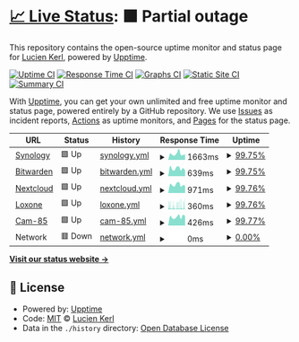 # [📈 Live Status](https://lucienkerl.github.io/status): <!--live status--> **🟧 Partial outage**

This repository contains the open-source uptime monitor and status page for [Lucien Kerl](https://lucienkerl.github.io/status), powered by [Upptime](https://github.com/upptime/upptime).

[![Uptime CI](https://github.com/lucienkerl/status/workflows/Uptime%20CI/badge.svg)](https://github.com/lucienkerl/status/actions?query=workflow%3A%22Uptime+CI%22)
[![Response Time CI](https://github.com/lucienkerl/status/workflows/Response%20Time%20CI/badge.svg)](https://github.com/lucienkerl/status/actions?query=workflow%3A%22Response+Time+CI%22)
[![Graphs CI](https://github.com/lucienkerl/status/workflows/Graphs%20CI/badge.svg)](https://github.com/lucienkerl/status/actions?query=workflow%3A%22Graphs+CI%22)
[![Static Site CI](https://github.com/lucienkerl/status/workflows/Static%20Site%20CI/badge.svg)](https://github.com/lucienkerl/status/actions?query=workflow%3A%22Static+Site+CI%22)
[![Summary CI](https://github.com/lucienkerl/status/workflows/Summary%20CI/badge.svg)](https://github.com/lucienkerl/status/actions?query=workflow%3A%22Summary+CI%22)

With [Upptime](https://upptime.js.org), you can get your own unlimited and free uptime monitor and status page, powered entirely by a GitHub repository. We use [Issues](https://github.com/lucienkerl/status/issues) as incident reports, [Actions](https://github.com/lucienkerl/status/actions) as uptime monitors, and [Pages](https://lucienkerl.github.io/status) for the status page.

<!--start: status pages-->
<!-- This summary is generated by Upptime (https://github.com/upptime/upptime) -->
<!-- Do not edit this manually, your changes will be overwritten -->
<!-- prettier-ignore -->
| URL | Status | History | Response Time | Uptime |
| --- | ------ | ------- | ------------- | ------ |
| <img alt="" src="https://icons.duckduckgo.com/ip3/synology.kerl.io.ico" height="13"> [Synology](https://synology.kerl.io) | 🟩 Up | [synology.yml](https://github.com/lucienkerl/status/commits/HEAD/history/synology.yml) | <details><summary><img alt="Response time graph" src="./graphs/synology/response-time-week.png" height="20"> 1663ms</summary><br><a href="https://status.kerl.io/history/synology"><img alt="Response time 1238" src="https://img.shields.io/endpoint?url=https%3A%2F%2Fraw.githubusercontent.com%2Flucienkerl%2Fstatus%2FHEAD%2Fapi%2Fsynology%2Fresponse-time.json"></a><br><a href="https://status.kerl.io/history/synology"><img alt="24-hour response time 1803" src="https://img.shields.io/endpoint?url=https%3A%2F%2Fraw.githubusercontent.com%2Flucienkerl%2Fstatus%2FHEAD%2Fapi%2Fsynology%2Fresponse-time-day.json"></a><br><a href="https://status.kerl.io/history/synology"><img alt="7-day response time 1663" src="https://img.shields.io/endpoint?url=https%3A%2F%2Fraw.githubusercontent.com%2Flucienkerl%2Fstatus%2FHEAD%2Fapi%2Fsynology%2Fresponse-time-week.json"></a><br><a href="https://status.kerl.io/history/synology"><img alt="30-day response time 2076" src="https://img.shields.io/endpoint?url=https%3A%2F%2Fraw.githubusercontent.com%2Flucienkerl%2Fstatus%2FHEAD%2Fapi%2Fsynology%2Fresponse-time-month.json"></a><br><a href="https://status.kerl.io/history/synology"><img alt="1-year response time 1256" src="https://img.shields.io/endpoint?url=https%3A%2F%2Fraw.githubusercontent.com%2Flucienkerl%2Fstatus%2FHEAD%2Fapi%2Fsynology%2Fresponse-time-year.json"></a></details> | <details><summary><a href="https://status.kerl.io/history/synology">99.75%</a></summary><a href="https://status.kerl.io/history/synology"><img alt="All-time uptime 98.31%" src="https://img.shields.io/endpoint?url=https%3A%2F%2Fraw.githubusercontent.com%2Flucienkerl%2Fstatus%2FHEAD%2Fapi%2Fsynology%2Fuptime.json"></a><br><a href="https://status.kerl.io/history/synology"><img alt="24-hour uptime 100.00%" src="https://img.shields.io/endpoint?url=https%3A%2F%2Fraw.githubusercontent.com%2Flucienkerl%2Fstatus%2FHEAD%2Fapi%2Fsynology%2Fuptime-day.json"></a><br><a href="https://status.kerl.io/history/synology"><img alt="7-day uptime 99.75%" src="https://img.shields.io/endpoint?url=https%3A%2F%2Fraw.githubusercontent.com%2Flucienkerl%2Fstatus%2FHEAD%2Fapi%2Fsynology%2Fuptime-week.json"></a><br><a href="https://status.kerl.io/history/synology"><img alt="30-day uptime 99.64%" src="https://img.shields.io/endpoint?url=https%3A%2F%2Fraw.githubusercontent.com%2Flucienkerl%2Fstatus%2FHEAD%2Fapi%2Fsynology%2Fuptime-month.json"></a><br><a href="https://status.kerl.io/history/synology"><img alt="1-year uptime 96.50%" src="https://img.shields.io/endpoint?url=https%3A%2F%2Fraw.githubusercontent.com%2Flucienkerl%2Fstatus%2FHEAD%2Fapi%2Fsynology%2Fuptime-year.json"></a></details>
| <img alt="" src="https://icons.duckduckgo.com/ip3/bitwarden.kerl.io.ico" height="13"> [Bitwarden](https://bitwarden.kerl.io) | 🟩 Up | [bitwarden.yml](https://github.com/lucienkerl/status/commits/HEAD/history/bitwarden.yml) | <details><summary><img alt="Response time graph" src="./graphs/bitwarden/response-time-week.png" height="20"> 639ms</summary><br><a href="https://status.kerl.io/history/bitwarden"><img alt="Response time 714" src="https://img.shields.io/endpoint?url=https%3A%2F%2Fraw.githubusercontent.com%2Flucienkerl%2Fstatus%2FHEAD%2Fapi%2Fbitwarden%2Fresponse-time.json"></a><br><a href="https://status.kerl.io/history/bitwarden"><img alt="24-hour response time 636" src="https://img.shields.io/endpoint?url=https%3A%2F%2Fraw.githubusercontent.com%2Flucienkerl%2Fstatus%2FHEAD%2Fapi%2Fbitwarden%2Fresponse-time-day.json"></a><br><a href="https://status.kerl.io/history/bitwarden"><img alt="7-day response time 639" src="https://img.shields.io/endpoint?url=https%3A%2F%2Fraw.githubusercontent.com%2Flucienkerl%2Fstatus%2FHEAD%2Fapi%2Fbitwarden%2Fresponse-time-week.json"></a><br><a href="https://status.kerl.io/history/bitwarden"><img alt="30-day response time 651" src="https://img.shields.io/endpoint?url=https%3A%2F%2Fraw.githubusercontent.com%2Flucienkerl%2Fstatus%2FHEAD%2Fapi%2Fbitwarden%2Fresponse-time-month.json"></a><br><a href="https://status.kerl.io/history/bitwarden"><img alt="1-year response time 700" src="https://img.shields.io/endpoint?url=https%3A%2F%2Fraw.githubusercontent.com%2Flucienkerl%2Fstatus%2FHEAD%2Fapi%2Fbitwarden%2Fresponse-time-year.json"></a></details> | <details><summary><a href="https://status.kerl.io/history/bitwarden">99.75%</a></summary><a href="https://status.kerl.io/history/bitwarden"><img alt="All-time uptime 99.48%" src="https://img.shields.io/endpoint?url=https%3A%2F%2Fraw.githubusercontent.com%2Flucienkerl%2Fstatus%2FHEAD%2Fapi%2Fbitwarden%2Fuptime.json"></a><br><a href="https://status.kerl.io/history/bitwarden"><img alt="24-hour uptime 100.00%" src="https://img.shields.io/endpoint?url=https%3A%2F%2Fraw.githubusercontent.com%2Flucienkerl%2Fstatus%2FHEAD%2Fapi%2Fbitwarden%2Fuptime-day.json"></a><br><a href="https://status.kerl.io/history/bitwarden"><img alt="7-day uptime 99.75%" src="https://img.shields.io/endpoint?url=https%3A%2F%2Fraw.githubusercontent.com%2Flucienkerl%2Fstatus%2FHEAD%2Fapi%2Fbitwarden%2Fuptime-week.json"></a><br><a href="https://status.kerl.io/history/bitwarden"><img alt="30-day uptime 99.63%" src="https://img.shields.io/endpoint?url=https%3A%2F%2Fraw.githubusercontent.com%2Flucienkerl%2Fstatus%2FHEAD%2Fapi%2Fbitwarden%2Fuptime-month.json"></a><br><a href="https://status.kerl.io/history/bitwarden"><img alt="1-year uptime 99.55%" src="https://img.shields.io/endpoint?url=https%3A%2F%2Fraw.githubusercontent.com%2Flucienkerl%2Fstatus%2FHEAD%2Fapi%2Fbitwarden%2Fuptime-year.json"></a></details>
| <img alt="" src="https://icons.duckduckgo.com/ip3/nextcloud.kerl.io.ico" height="13"> [Nextcloud](https://nextcloud.kerl.io) | 🟩 Up | [nextcloud.yml](https://github.com/lucienkerl/status/commits/HEAD/history/nextcloud.yml) | <details><summary><img alt="Response time graph" src="./graphs/nextcloud/response-time-week.png" height="20"> 971ms</summary><br><a href="https://status.kerl.io/history/nextcloud"><img alt="Response time 1232" src="https://img.shields.io/endpoint?url=https%3A%2F%2Fraw.githubusercontent.com%2Flucienkerl%2Fstatus%2FHEAD%2Fapi%2Fnextcloud%2Fresponse-time.json"></a><br><a href="https://status.kerl.io/history/nextcloud"><img alt="24-hour response time 902" src="https://img.shields.io/endpoint?url=https%3A%2F%2Fraw.githubusercontent.com%2Flucienkerl%2Fstatus%2FHEAD%2Fapi%2Fnextcloud%2Fresponse-time-day.json"></a><br><a href="https://status.kerl.io/history/nextcloud"><img alt="7-day response time 971" src="https://img.shields.io/endpoint?url=https%3A%2F%2Fraw.githubusercontent.com%2Flucienkerl%2Fstatus%2FHEAD%2Fapi%2Fnextcloud%2Fresponse-time-week.json"></a><br><a href="https://status.kerl.io/history/nextcloud"><img alt="30-day response time 1084" src="https://img.shields.io/endpoint?url=https%3A%2F%2Fraw.githubusercontent.com%2Flucienkerl%2Fstatus%2FHEAD%2Fapi%2Fnextcloud%2Fresponse-time-month.json"></a><br><a href="https://status.kerl.io/history/nextcloud"><img alt="1-year response time 1281" src="https://img.shields.io/endpoint?url=https%3A%2F%2Fraw.githubusercontent.com%2Flucienkerl%2Fstatus%2FHEAD%2Fapi%2Fnextcloud%2Fresponse-time-year.json"></a></details> | <details><summary><a href="https://status.kerl.io/history/nextcloud">99.76%</a></summary><a href="https://status.kerl.io/history/nextcloud"><img alt="All-time uptime 90.73%" src="https://img.shields.io/endpoint?url=https%3A%2F%2Fraw.githubusercontent.com%2Flucienkerl%2Fstatus%2FHEAD%2Fapi%2Fnextcloud%2Fuptime.json"></a><br><a href="https://status.kerl.io/history/nextcloud"><img alt="24-hour uptime 100.00%" src="https://img.shields.io/endpoint?url=https%3A%2F%2Fraw.githubusercontent.com%2Flucienkerl%2Fstatus%2FHEAD%2Fapi%2Fnextcloud%2Fuptime-day.json"></a><br><a href="https://status.kerl.io/history/nextcloud"><img alt="7-day uptime 99.76%" src="https://img.shields.io/endpoint?url=https%3A%2F%2Fraw.githubusercontent.com%2Flucienkerl%2Fstatus%2FHEAD%2Fapi%2Fnextcloud%2Fuptime-week.json"></a><br><a href="https://status.kerl.io/history/nextcloud"><img alt="30-day uptime 99.64%" src="https://img.shields.io/endpoint?url=https%3A%2F%2Fraw.githubusercontent.com%2Flucienkerl%2Fstatus%2FHEAD%2Fapi%2Fnextcloud%2Fuptime-month.json"></a><br><a href="https://status.kerl.io/history/nextcloud"><img alt="1-year uptime 79.90%" src="https://img.shields.io/endpoint?url=https%3A%2F%2Fraw.githubusercontent.com%2Flucienkerl%2Fstatus%2FHEAD%2Fapi%2Fnextcloud%2Fuptime-year.json"></a></details>
| <img alt="" src="https://icons.duckduckgo.com/ip3/loxone.kerl.io.ico" height="13"> [Loxone](http://loxone.kerl.io) | 🟩 Up | [loxone.yml](https://github.com/lucienkerl/status/commits/HEAD/history/loxone.yml) | <details><summary><img alt="Response time graph" src="./graphs/loxone/response-time-week.png" height="20"> 360ms</summary><br><a href="https://status.kerl.io/history/loxone"><img alt="Response time 865" src="https://img.shields.io/endpoint?url=https%3A%2F%2Fraw.githubusercontent.com%2Flucienkerl%2Fstatus%2FHEAD%2Fapi%2Floxone%2Fresponse-time.json"></a><br><a href="https://status.kerl.io/history/loxone"><img alt="24-hour response time 414" src="https://img.shields.io/endpoint?url=https%3A%2F%2Fraw.githubusercontent.com%2Flucienkerl%2Fstatus%2FHEAD%2Fapi%2Floxone%2Fresponse-time-day.json"></a><br><a href="https://status.kerl.io/history/loxone"><img alt="7-day response time 360" src="https://img.shields.io/endpoint?url=https%3A%2F%2Fraw.githubusercontent.com%2Flucienkerl%2Fstatus%2FHEAD%2Fapi%2Floxone%2Fresponse-time-week.json"></a><br><a href="https://status.kerl.io/history/loxone"><img alt="30-day response time 921" src="https://img.shields.io/endpoint?url=https%3A%2F%2Fraw.githubusercontent.com%2Flucienkerl%2Fstatus%2FHEAD%2Fapi%2Floxone%2Fresponse-time-month.json"></a><br><a href="https://status.kerl.io/history/loxone"><img alt="1-year response time 953" src="https://img.shields.io/endpoint?url=https%3A%2F%2Fraw.githubusercontent.com%2Flucienkerl%2Fstatus%2FHEAD%2Fapi%2Floxone%2Fresponse-time-year.json"></a></details> | <details><summary><a href="https://status.kerl.io/history/loxone">99.76%</a></summary><a href="https://status.kerl.io/history/loxone"><img alt="All-time uptime 96.24%" src="https://img.shields.io/endpoint?url=https%3A%2F%2Fraw.githubusercontent.com%2Flucienkerl%2Fstatus%2FHEAD%2Fapi%2Floxone%2Fuptime.json"></a><br><a href="https://status.kerl.io/history/loxone"><img alt="24-hour uptime 100.00%" src="https://img.shields.io/endpoint?url=https%3A%2F%2Fraw.githubusercontent.com%2Flucienkerl%2Fstatus%2FHEAD%2Fapi%2Floxone%2Fuptime-day.json"></a><br><a href="https://status.kerl.io/history/loxone"><img alt="7-day uptime 99.76%" src="https://img.shields.io/endpoint?url=https%3A%2F%2Fraw.githubusercontent.com%2Flucienkerl%2Fstatus%2FHEAD%2Fapi%2Floxone%2Fuptime-week.json"></a><br><a href="https://status.kerl.io/history/loxone"><img alt="30-day uptime 99.66%" src="https://img.shields.io/endpoint?url=https%3A%2F%2Fraw.githubusercontent.com%2Flucienkerl%2Fstatus%2FHEAD%2Fapi%2Floxone%2Fuptime-month.json"></a><br><a href="https://status.kerl.io/history/loxone"><img alt="1-year uptime 91.31%" src="https://img.shields.io/endpoint?url=https%3A%2F%2Fraw.githubusercontent.com%2Flucienkerl%2Fstatus%2FHEAD%2Fapi%2Floxone%2Fuptime-year.json"></a></details>
| <img alt="" src="https://icons.duckduckgo.com/ip3/lucien.kerl.io.ico" height="13"> [Cam-85](http://lucien.kerl.io:85) | 🟩 Up | [cam-85.yml](https://github.com/lucienkerl/status/commits/HEAD/history/cam-85.yml) | <details><summary><img alt="Response time graph" src="./graphs/cam-85/response-time-week.png" height="20"> 426ms</summary><br><a href="https://status.kerl.io/history/cam-85"><img alt="Response time 519" src="https://img.shields.io/endpoint?url=https%3A%2F%2Fraw.githubusercontent.com%2Flucienkerl%2Fstatus%2FHEAD%2Fapi%2Fcam-85%2Fresponse-time.json"></a><br><a href="https://status.kerl.io/history/cam-85"><img alt="24-hour response time 346" src="https://img.shields.io/endpoint?url=https%3A%2F%2Fraw.githubusercontent.com%2Flucienkerl%2Fstatus%2FHEAD%2Fapi%2Fcam-85%2Fresponse-time-day.json"></a><br><a href="https://status.kerl.io/history/cam-85"><img alt="7-day response time 426" src="https://img.shields.io/endpoint?url=https%3A%2F%2Fraw.githubusercontent.com%2Flucienkerl%2Fstatus%2FHEAD%2Fapi%2Fcam-85%2Fresponse-time-week.json"></a><br><a href="https://status.kerl.io/history/cam-85"><img alt="30-day response time 474" src="https://img.shields.io/endpoint?url=https%3A%2F%2Fraw.githubusercontent.com%2Flucienkerl%2Fstatus%2FHEAD%2Fapi%2Fcam-85%2Fresponse-time-month.json"></a><br><a href="https://status.kerl.io/history/cam-85"><img alt="1-year response time 530" src="https://img.shields.io/endpoint?url=https%3A%2F%2Fraw.githubusercontent.com%2Flucienkerl%2Fstatus%2FHEAD%2Fapi%2Fcam-85%2Fresponse-time-year.json"></a></details> | <details><summary><a href="https://status.kerl.io/history/cam-85">99.77%</a></summary><a href="https://status.kerl.io/history/cam-85"><img alt="All-time uptime 96.07%" src="https://img.shields.io/endpoint?url=https%3A%2F%2Fraw.githubusercontent.com%2Flucienkerl%2Fstatus%2FHEAD%2Fapi%2Fcam-85%2Fuptime.json"></a><br><a href="https://status.kerl.io/history/cam-85"><img alt="24-hour uptime 100.00%" src="https://img.shields.io/endpoint?url=https%3A%2F%2Fraw.githubusercontent.com%2Flucienkerl%2Fstatus%2FHEAD%2Fapi%2Fcam-85%2Fuptime-day.json"></a><br><a href="https://status.kerl.io/history/cam-85"><img alt="7-day uptime 99.77%" src="https://img.shields.io/endpoint?url=https%3A%2F%2Fraw.githubusercontent.com%2Flucienkerl%2Fstatus%2FHEAD%2Fapi%2Fcam-85%2Fuptime-week.json"></a><br><a href="https://status.kerl.io/history/cam-85"><img alt="30-day uptime 99.66%" src="https://img.shields.io/endpoint?url=https%3A%2F%2Fraw.githubusercontent.com%2Flucienkerl%2Fstatus%2FHEAD%2Fapi%2Fcam-85%2Fuptime-month.json"></a><br><a href="https://status.kerl.io/history/cam-85"><img alt="1-year uptime 92.68%" src="https://img.shields.io/endpoint?url=https%3A%2F%2Fraw.githubusercontent.com%2Flucienkerl%2Fstatus%2FHEAD%2Fapi%2Fcam-85%2Fuptime-year.json"></a></details>
| <img alt="" src="https://icons.duckduckgo.com/ip3/null.ico" height="13"> Network | 🟥 Down | [network.yml](https://github.com/lucienkerl/status/commits/HEAD/history/network.yml) | <details><summary><img alt="Response time graph" src="./graphs/network/response-time-week.png" height="20"> 0ms</summary><br><a href="https://status.kerl.io/history/network"><img alt="Response time 655" src="https://img.shields.io/endpoint?url=https%3A%2F%2Fraw.githubusercontent.com%2Flucienkerl%2Fstatus%2FHEAD%2Fapi%2Fnetwork%2Fresponse-time.json"></a><br><a href="https://status.kerl.io/history/network"><img alt="24-hour response time 0" src="https://img.shields.io/endpoint?url=https%3A%2F%2Fraw.githubusercontent.com%2Flucienkerl%2Fstatus%2FHEAD%2Fapi%2Fnetwork%2Fresponse-time-day.json"></a><br><a href="https://status.kerl.io/history/network"><img alt="7-day response time 0" src="https://img.shields.io/endpoint?url=https%3A%2F%2Fraw.githubusercontent.com%2Flucienkerl%2Fstatus%2FHEAD%2Fapi%2Fnetwork%2Fresponse-time-week.json"></a><br><a href="https://status.kerl.io/history/network"><img alt="30-day response time 0" src="https://img.shields.io/endpoint?url=https%3A%2F%2Fraw.githubusercontent.com%2Flucienkerl%2Fstatus%2FHEAD%2Fapi%2Fnetwork%2Fresponse-time-month.json"></a><br><a href="https://status.kerl.io/history/network"><img alt="1-year response time 657" src="https://img.shields.io/endpoint?url=https%3A%2F%2Fraw.githubusercontent.com%2Flucienkerl%2Fstatus%2FHEAD%2Fapi%2Fnetwork%2Fresponse-time-year.json"></a></details> | <details><summary><a href="https://status.kerl.io/history/network">0.00%</a></summary><a href="https://status.kerl.io/history/network"><img alt="All-time uptime 71.91%" src="https://img.shields.io/endpoint?url=https%3A%2F%2Fraw.githubusercontent.com%2Flucienkerl%2Fstatus%2FHEAD%2Fapi%2Fnetwork%2Fuptime.json"></a><br><a href="https://status.kerl.io/history/network"><img alt="24-hour uptime 0.00%" src="https://img.shields.io/endpoint?url=https%3A%2F%2Fraw.githubusercontent.com%2Flucienkerl%2Fstatus%2FHEAD%2Fapi%2Fnetwork%2Fuptime-day.json"></a><br><a href="https://status.kerl.io/history/network"><img alt="7-day uptime 0.00%" src="https://img.shields.io/endpoint?url=https%3A%2F%2Fraw.githubusercontent.com%2Flucienkerl%2Fstatus%2FHEAD%2Fapi%2Fnetwork%2Fuptime-week.json"></a><br><a href="https://status.kerl.io/history/network"><img alt="30-day uptime 0.00%" src="https://img.shields.io/endpoint?url=https%3A%2F%2Fraw.githubusercontent.com%2Flucienkerl%2Fstatus%2FHEAD%2Fapi%2Fnetwork%2Fuptime-month.json"></a><br><a href="https://status.kerl.io/history/network"><img alt="1-year uptime 40.94%" src="https://img.shields.io/endpoint?url=https%3A%2F%2Fraw.githubusercontent.com%2Flucienkerl%2Fstatus%2FHEAD%2Fapi%2Fnetwork%2Fuptime-year.json"></a></details>

<!--end: status pages-->

[**Visit our status website →**](https://lucienkerl.github.io/status)

## 📄 License

- Powered by: [Upptime](https://github.com/upptime/upptime)
- Code: [MIT](./LICENSE) © [Lucien Kerl](https://lucienkerl.github.io/status)
- Data in the `./history` directory: [Open Database License](https://opendatacommons.org/licenses/odbl/1-0/)
